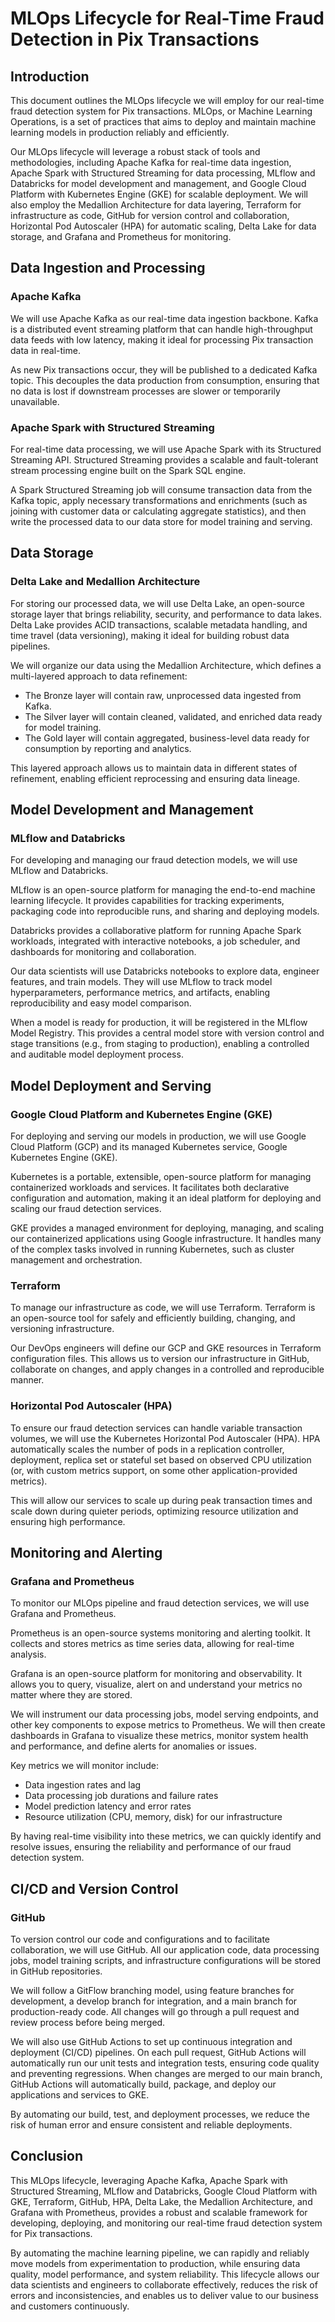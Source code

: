 # MLOps Lifecycle for Real-Time Fraud Detection in Pix Transactions

## Introduction

This document outlines the MLOps lifecycle we will employ for our real-time fraud detection system for Pix transactions. MLOps, or Machine Learning Operations, is a set of practices that aims to deploy and maintain machine learning models in production reliably and efficiently. 

Our MLOps lifecycle will leverage a robust stack of tools and methodologies, including Apache Kafka for real-time data ingestion, Apache Spark with Structured Streaming for data processing, MLflow and Databricks for model development and management, and Google Cloud Platform with Kubernetes Engine (GKE) for scalable deployment. We will also employ the Medallion Architecture for data layering, Terraform for infrastructure as code, GitHub for version control and collaboration, Horizontal Pod Autoscaler (HPA) for automatic scaling, Delta Lake for data storage, and Grafana and Prometheus for monitoring.

## Data Ingestion and Processing

### Apache Kafka

We will use Apache Kafka as our real-time data ingestion backbone. Kafka is a distributed event streaming platform that can handle high-throughput data feeds with low latency, making it ideal for processing Pix transaction data in real-time. 

As new Pix transactions occur, they will be published to a dedicated Kafka topic. This decouples the data production from consumption, ensuring that no data is lost if downstream processes are slower or temporarily unavailable.

### Apache Spark with Structured Streaming

For real-time data processing, we will use Apache Spark with its Structured Streaming API. Structured Streaming provides a scalable and fault-tolerant stream processing engine built on the Spark SQL engine.

A Spark Structured Streaming job will consume transaction data from the Kafka topic, apply necessary transformations and enrichments (such as joining with customer data or calculating aggregate statistics), and then write the processed data to our data store for model training and serving.

## Data Storage

### Delta Lake and Medallion Architecture

For storing our processed data, we will use Delta Lake, an open-source storage layer that brings reliability, security, and performance to data lakes. Delta Lake provides ACID transactions, scalable metadata handling, and time travel (data versioning), making it ideal for building robust data pipelines.

We will organize our data using the Medallion Architecture, which defines a multi-layered approach to data refinement:

- The Bronze layer will contain raw, unprocessed data ingested from Kafka.
- The Silver layer will contain cleaned, validated, and enriched data ready for model training.
- The Gold layer will contain aggregated, business-level data ready for consumption by reporting and analytics.

This layered approach allows us to maintain data in different states of refinement, enabling efficient reprocessing and ensuring data lineage.

## Model Development and Management

### MLflow and Databricks

For developing and managing our fraud detection models, we will use MLflow and Databricks. 

MLflow is an open-source platform for managing the end-to-end machine learning lifecycle. It provides capabilities for tracking experiments, packaging code into reproducible runs, and sharing and deploying models. 

Databricks provides a collaborative platform for running Apache Spark workloads, integrated with interactive notebooks, a job scheduler, and dashboards for monitoring and collaboration.

Our data scientists will use Databricks notebooks to explore data, engineer features, and train models. They will use MLflow to track model hyperparameters, performance metrics, and artifacts, enabling reproducibility and easy model comparison.

When a model is ready for production, it will be registered in the MLflow Model Registry. This provides a central model store with version control and stage transitions (e.g., from staging to production), enabling a controlled and auditable model deployment process.

## Model Deployment and Serving

### Google Cloud Platform and Kubernetes Engine (GKE)

For deploying and serving our models in production, we will use Google Cloud Platform (GCP) and its managed Kubernetes service, Google Kubernetes Engine (GKE).

Kubernetes is a portable, extensible, open-source platform for managing containerized workloads and services. It facilitates both declarative configuration and automation, making it an ideal platform for deploying and scaling our fraud detection services.

GKE provides a managed environment for deploying, managing, and scaling our containerized applications using Google infrastructure. It handles many of the complex tasks involved in running Kubernetes, such as cluster management and orchestration.

### Terraform

To manage our infrastructure as code, we will use Terraform. Terraform is an open-source tool for safely and efficiently building, changing, and versioning infrastructure. 

Our DevOps engineers will define our GCP and GKE resources in Terraform configuration files. This allows us to version our infrastructure in GitHub, collaborate on changes, and apply changes in a controlled and reproducible manner.

### Horizontal Pod Autoscaler (HPA)

To ensure our fraud detection services can handle variable transaction volumes, we will use the Kubernetes Horizontal Pod Autoscaler (HPA). HPA automatically scales the number of pods in a replication controller, deployment, replica set or stateful set based on observed CPU utilization (or, with custom metrics support, on some other application-provided metrics).

This will allow our services to scale up during peak transaction times and scale down during quieter periods, optimizing resource utilization and ensuring high performance.

## Monitoring and Alerting

### Grafana and Prometheus

To monitor our MLOps pipeline and fraud detection services, we will use Grafana and Prometheus. 

Prometheus is an open-source systems monitoring and alerting toolkit. It collects and stores metrics as time series data, allowing for real-time analysis. 

Grafana is an open-source platform for monitoring and observability. It allows you to query, visualize, alert on and understand your metrics no matter where they are stored.

We will instrument our data processing jobs, model serving endpoints, and other key components to expose metrics to Prometheus. We will then create dashboards in Grafana to visualize these metrics, monitor system health and performance, and define alerts for anomalies or issues.

Key metrics we will monitor include:

- Data ingestion rates and lag
- Data processing job durations and failure rates
- Model prediction latency and error rates
- Resource utilization (CPU, memory, disk) for our infrastructure

By having real-time visibility into these metrics, we can quickly identify and resolve issues, ensuring the reliability and performance of our fraud detection system.

## CI/CD and Version Control

### GitHub

To version control our code and configurations and to facilitate collaboration, we will use GitHub. All our application code, data processing jobs, model training scripts, and infrastructure configurations will be stored in GitHub repositories.

We will follow a GitFlow branching model, using feature branches for development, a develop branch for integration, and a main branch for production-ready code. All changes will go through a pull request and review process before being merged.

We will also use GitHub Actions to set up continuous integration and deployment (CI/CD) pipelines. On each pull request, GitHub Actions will automatically run our unit tests and integration tests, ensuring code quality and preventing regressions. When changes are merged to our main branch, GitHub Actions will automatically build, package, and deploy our applications and services to GKE.

By automating our build, test, and deployment processes, we reduce the risk of human error and ensure consistent and reliable deployments.

## Conclusion

This MLOps lifecycle, leveraging Apache Kafka, Apache Spark with Structured Streaming, MLflow and Databricks, Google Cloud Platform with GKE, Terraform, GitHub, HPA, Delta Lake, the Medallion Architecture, and Grafana with Prometheus, provides a robust and scalable framework for developing, deploying, and monitoring our real-time fraud detection system for Pix transactions.

By automating the machine learning pipeline, we can rapidly and reliably move models from experimentation to production, while ensuring data quality, model performance, and system reliability. This lifecycle allows our data scientists and engineers to collaborate effectively, reduces the risk of errors and inconsistencies, and enables us to deliver value to our business and customers continuously.
